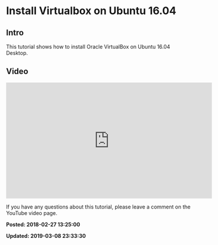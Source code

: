 # Install Virtualbox on Ubuntu 16.04

## Intro

This tutorial shows how to install Oracle VirtualBox on Ubuntu 16.04 Desktop. 

## Video

<iframe width="560" height="315" src="https://www.youtube.com/embed/07nIeI2guXs" frameborder="0" allow="autoplay; encrypted-media" allowfullscreen></iframe>

If you have any questions about this tutorial, please leave a comment on the YouTube video page.

**Posted: 2018-02-27 13:25:00** 

**Updated: 2019-03-08 23:33:30** 


